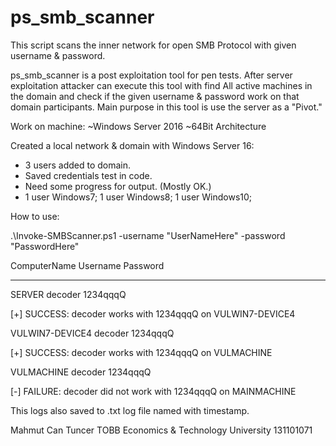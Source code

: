 # ps_smb_scanner

This script scans the inner network for open SMB Protocol with given username & password.





ps_smb_scanner is a post exploitation tool for pen tests. 
After server exploitation attacker can execute this tool with find All active machines in the domain and check if the given username & password work on that domain participants. Main purpose in this tool is use the server as a "Pivot."


Work on machine:
	~Windows Server 2016
	~64Bit Architecture

Created a local network & domain with Windows Server 16:
  - 3 users added to domain. 
  - Saved credentials test in code. 
  - Need some progress for output. (Mostly OK.)  
  - 1 user Windows7; 1 user Windows8; 1 user Windows10;



How to use:



.\Invoke-SMBScanner.ps1 -username "UserNameHere" -password "PasswordHere"

ComputerName    Username Password
------------    -------- --------

SERVER          decoder  1234qqqQ

[+] SUCCESS: decoder works with 1234qqqQ on VULWIN7-DEVICE4

VULWIN7-DEVICE4 decoder  1234qqqQ

[+] SUCCESS: decoder works with 1234qqqQ on VULMACHINE

VULMACHINE      decoder  1234qqqQ

[-] FAILURE: decoder did not work with 1234qqqQ on MAINMACHINE


This logs also saved to .txt log file named with timestamp.

  
Mahmut Can Tuncer
TOBB Economics & Technology University
131101071
